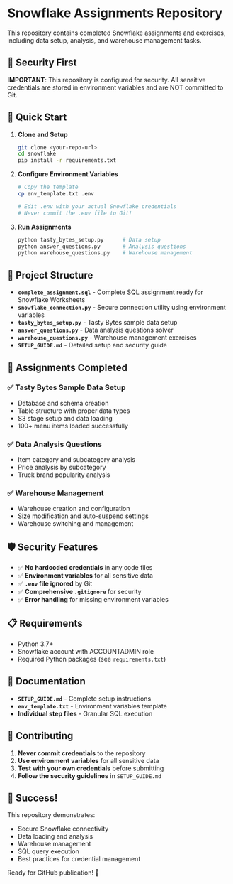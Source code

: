# Snowflake Assignments Repository

This repository contains completed Snowflake assignments and exercises, including data setup, analysis, and warehouse management tasks.

## 🔐 Security First

**IMPORTANT**: This repository is configured for security. All sensitive credentials are stored in environment variables and are NOT committed to Git.

## 🚀 Quick Start

1. **Clone and Setup**
   ```bash
   git clone <your-repo-url>
   cd snowflake
   pip install -r requirements.txt
   ```

2. **Configure Environment Variables**
   ```bash
   # Copy the template
   cp env_template.txt .env
   
   # Edit .env with your actual Snowflake credentials
   # Never commit the .env file to Git!
   ```

3. **Run Assignments**
   ```bash
   python tasty_bytes_setup.py      # Data setup
   python answer_questions.py       # Analysis questions
   python warehouse_questions.py    # Warehouse management
   ```

## 📁 Project Structure

- **`complete_assignment.sql`** - Complete SQL assignment ready for Snowflake Worksheets
- **`snowflake_connection.py`** - Secure connection utility using environment variables
- **`tasty_bytes_setup.py`** - Tasty Bytes sample data setup
- **`answer_questions.py`** - Data analysis questions solver
- **`warehouse_questions.py`** - Warehouse management exercises
- **`SETUP_GUIDE.md`** - Detailed setup and security guide

## 🎯 Assignments Completed

### ✅ Tasty Bytes Sample Data Setup
- Database and schema creation
- Table structure with proper data types
- S3 stage setup and data loading
- 100+ menu items loaded successfully

### ✅ Data Analysis Questions
- Item category and subcategory analysis
- Price analysis by subcategory
- Truck brand popularity analysis

### ✅ Warehouse Management
- Warehouse creation and configuration
- Size modification and auto-suspend settings
- Warehouse switching and management

## 🛡️ Security Features

- ✅ **No hardcoded credentials** in any code files
- ✅ **Environment variables** for all sensitive data
- ✅ **`.env` file ignored** by Git
- ✅ **Comprehensive `.gitignore`** for security
- ✅ **Error handling** for missing environment variables

## 📋 Requirements

- Python 3.7+
- Snowflake account with ACCOUNTADMIN role
- Required Python packages (see `requirements.txt`)

## 📖 Documentation

- **`SETUP_GUIDE.md`** - Complete setup instructions
- **`env_template.txt`** - Environment variables template
- **Individual step files** - Granular SQL execution

## 🤝 Contributing

1. **Never commit credentials** to the repository
2. **Use environment variables** for all sensitive data
3. **Test with your own credentials** before submitting
4. **Follow the security guidelines** in `SETUP_GUIDE.md`

## 🎉 Success!

This repository demonstrates:
- Secure Snowflake connectivity
- Data loading and analysis
- Warehouse management
- SQL query execution
- Best practices for credential management

Ready for GitHub publication! 🚀

